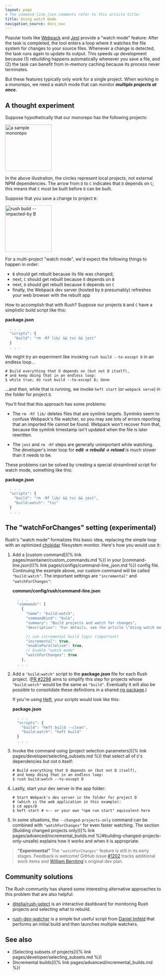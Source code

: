 ```yaml
---
layout: page
# The command-line.json comments refer to this article title:
title: Using watch mode
navigation_source: docs_nav
---
```


Popular tools like [Webpack](https://webpack.js.org/configuration/watch/) and [Jest](https://jestjs.io/docs/en/cli.html)
provide a "watch mode" feature: After the task is completed, the tool enters a loop where it watches the file system
for changes to your source files. Whenever a change is detected, the task runs again to update its output.
This speeds up development because (1) rebuilding happens automatically whenever you save a file, and (2) the task
can benefit from in-memory caching because its process never terminates.

But these features typically only work for a single project. When working in a monorepo, we need a watch mode
that can monitor **_multiple projects at once._**

## A thought experiment

Suppose hypothetically that our monorepo has the following projects:

<img src="/images/docs/selection-intro.svg" alt="a sample monorepo" style="height: 150px;" />

In the above illustration, the circles represent local projects, not external NPM dependencies.
The arrow from `D` to `C` indicates that `D` depends on `C`; this means that `C` must be built before
`D` can be built.

Suppose that you save a change to project `B`:

<img src="/images/docs/selection-impact.svg" alt="rush build --impacted-by B" style="height: 150px;" />

For a multi-project "watch mode", we'd expect the following things to happen in order:

- `B` should get rebuilt because its file was changed;
- next, `C` should get rebuilt because it depends on `B`
- next, `D` should get rebuilt because it depends on `C`
- finally, the Webpack dev server (hosted by `D` presumably) refreshes your web browser with the rebuilt app

How to accomplish that with Rush? Suppose our projects `B` and `C` have a simplistic build script like this:

**package.json**

```js
  . . .
  "scripts": {
    "build": "rm -Rf lib/ && tsc && jest"
  }
  . . .
```

We might try an experiment like invoking `rush build --to-except D` in an endless loop...

```shell
# Build everything that D depends on (but not D itself),
# and keep doing that in an endless loop:
$ while true; do rush build --to-except D; done
```

...and then, while that is running, we invoke `heft start` (or `webpack serve`) in the folder for project `D`.

You'll find that this approach has some problems:

- The `rm -Rf lib/` deletes files that are symlink targets. Symlinks seem to confuse Webpack's file watcher, so
  you may see lots of errors reporting that an imported file cannot be found. Webpack won't recover from that,
  because the symlink timestamp isn't updated when the file is later rewritten.

- The `jest` and `rm -Rf` steps are generally unimportant while watching. The developer's inner loop for
  **_edit -> rebuild -> reload_** is much slower than it needs to be.

These problems can be solved by creating a special streamlined script for watch mode, something like this:

**package.json**

```js
  . . .
  "scripts": {
    "build": "rm -Rf lib/ && tsc && jest",
    "build:watch": "tsc"
  }
  . . .
```

## The "watchForChanges" setting (experimental)

Rush's "watch mode" formalizes this basic idea, replacing the simple loop with an optimized
[chokidar](https://www.npmjs.com/package/chokidar) filesystem monitor. Here's how you would use it:

1. Add a [custom command]({% link pages/maintainer/custom_commands.md %}) in
   your [command-line.json]({% link pages/configs/command-line_json.md %}) config file.
   Continuing the example above, our custom command will be called `"build:watch"`.
   The important settings are `"incremental"` and `"watchForChanges"`:

   **common/config/rush/command-line.json**

   ```js
     . . .
     "commands": [
       {
         "name": "build:watch",
         "commandKind": "bulk",
         "summary": "Build projects and watch for changes",
         "description": "For details, see the article \"Using watch mode\" on the Rush website: https://rushjs.io/",

         // use incremental build logic (important)
         "incremental": true,
         "enableParallelism": true,
         // Enable "watch mode"
         "watchForChanges": true
       },
     . . .
   ```

2. Add a `"build:watch"` script to the **package.json** file for each Rush project.
   ([PR #2298](https://github.com/microsoft/rushstack/pull/2298) aims to simplify this step
   for projects whose `"build:watch"` would be the same as `"build"`. Eventually it will also be possible
   to consolidate these definitions in a shared [rig package](https://rushstack.io/pages/heft/rig_packages/).)

   If you're using [Heft](https://rushstack.io/pages/heft/overview/), your scripts would look like this:

   **package.json**

   ```js
     . . .
     "scripts": {
       "build": "heft build --clean",
       "build:watch": "heft build"
     }
     . . .
   ```

3. Invoke the command using [project selection parameters]({% link pages/developer/selecting_subsets.md %}) that
   select all of `D`'s dependencies but not `D` itself:

   ```shell
   # Build everything that D depends on (but not D itself),
   # and keep doing that in an endless loop:
   $ rush build:watch --to-except D
   ```

4. Lastly, start your dev server in the app folder:

   ```shell
   # Start Webpack's dev server in the folder for project D
   # (which is the web application in this example):
   $ cd apps/D
   $ heft start # <-- or your own "npm run start" equivalent here
   ```

5. In some situations, the `--changed-projects-only` command can be combined
   with `"watchForChanges"` for even faster watching. The section
   [Building changed projects only]({% link pages/advanced/incremental_builds.md %}#building-changed-projects-only-unsafe)
   explains how it works and when it is appropriate.

> **"Experimental"** The `"watchForChanges"` feature is still in its early stages. Feedback is welcome!
> GitHub issue [#1202](https://github.com/microsoft/rushstack/issues/1202)
> tracks additional work items and [William Bernting](https://github.com/wbern)'s original dev plan.

## Community solutions

The Rush community has shared some interesting alternative approaches to this problem that are also
helpful:

- [@telia/rush-select](https://www.npmjs.com/package/@telia/rush-select) is an interactive dashboard
  for monitoring Rush projects and selecting what to rebuild.

- [rush-dev-watcher](https://github.com/dimfeld/rush-dev-watcher) is a simple but useful script from
  [Daniel Imfeld](https://github.com/dimfeld) that performs an initial build and then launches multiple watchers.

## See also

- [Selecting subsets of projects]({% link pages/developer/selecting_subsets.md %})
- [Incremental builds]({% link pages/advanced/incremental_builds.md %})
